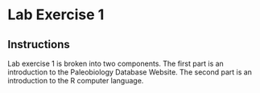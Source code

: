 # Lab Exercise 1

## Instructions

Lab exercise 1 is broken into two components. The first part is an introduction to the Paleobiology Database Website. The second part is an introduction to the R computer language.
